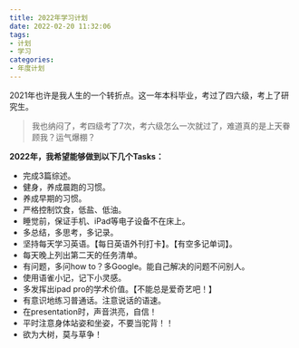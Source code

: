 ```yaml
---
title: 2022年学习计划
date: 2022-02-20 11:32:06
tags:
- 计划
- 学习
categories:
- 年度计划
---
```

2021年也许是我人生的一个转折点。这一年本科毕业，考过了四六级，考上了研究生。
> 我也纳闷了，考四级考了7次，考六级怎么一次就过了，难道真的是上天眷顾我？运气爆棚？

**2022年，我希望能够做到以下几个Tasks：**

- 完成3篇综述。
- 健身，养成晨跑的习惯。
- 养成早期的习惯。
- 严格控制饮食，低盐、低油。
- 睡觉前，保证手机、iPad等电子设备不在床上。
- 多总结，多思考，多记录。
- 坚持每天学习英语。【每日英语外刊打卡】。【有空多记单词】。
- 每天晚上列出第二天的任务清单。
- 有问题，多问how to？多Google。能自己解决的问题不问别人。
- 使用语雀小记，记下小灵感。
- 多发挥出ipad pro的学术价值。【不能总是爱奇艺吧！】
- 有意识地练习普通话。注意说话的语速。
- 在presentation时，声音洪亮，自信！
- 平时注意身体站姿和坐姿，不要当驼背！！
- 欲为大树，莫与草争！



